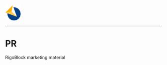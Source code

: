 <img src="https://raw.githubusercontent.com/RigoBlock/PR/master/new-logos/RigoBlock-logo-1000x1000.png" width="50px" >

---

# PR
RigoBlock marketing material
